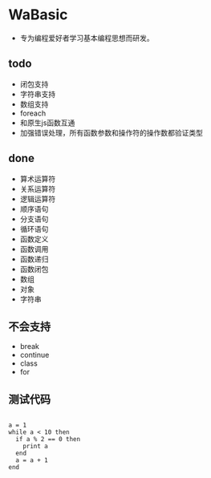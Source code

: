 # WaBasic

- 专为编程爱好者学习基本编程思想而研发。

## todo

- 闭包支持
- 字符串支持
- 数组支持
- foreach
- 和原生js函数互通
- 加强错误处理，所有函数参数和操作符的操作数都验证类型

## done

- 算术运算符
- 关系运算符
- 逻辑运算符
- 顺序语句
- 分支语句
- 循环语句
- 函数定义
- 函数调用
- 函数递归
- 函数闭包
- 数组
- 对象
- 字符串


## 不会支持

- break
- continue
- class
- for

## 测试代码

```

a = 1
while a < 10 then
  if a % 2 == 0 then
    print a
  end
  a = a + 1
end

```